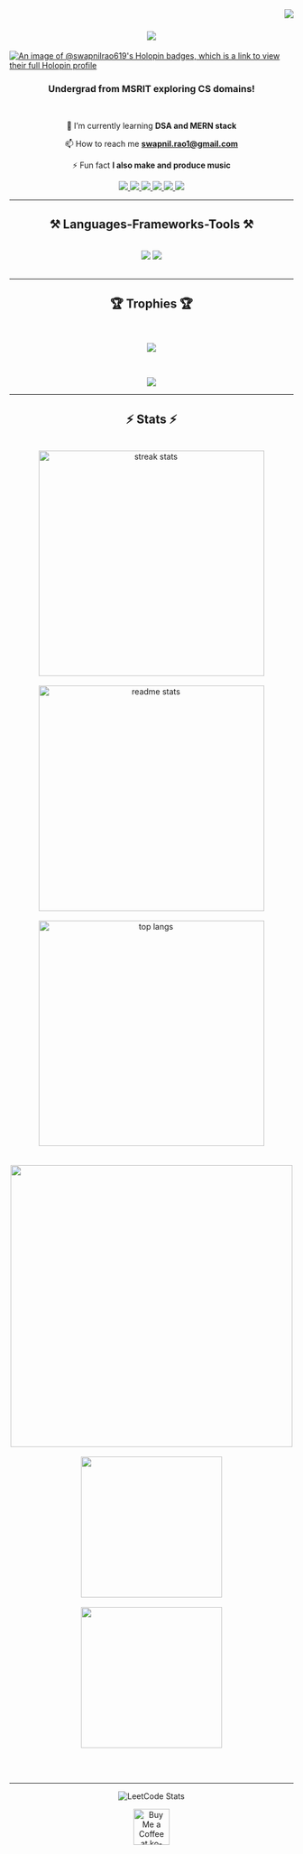 <img align="right" src="https://visitor-badge.laobi.icu/badge?page_id=SwapnilRao619.SwapnilRao619" />

<h1 align="center">
    <img src="https://readme-typing-svg.herokuapp.com/?font=Righteous&size=35&center=true&vCenter=true&width=500&height=70&duration=4000&lines=Hi+There!+👋;+I'm+Swapnil+Rao!;" />
</h1>

[![An image of @swapnilrao619's Holopin badges, which is a link to view their full Holopin profile](https://holopin.me/swapnilrao619)](https://holopin.io/@swapnilrao619)

<h3 align="center">Undergrad from MSRIT exploring CS domains!</h3>

<br/>

<div align="center">
 
🌱 I’m currently learning **DSA and MERN stack**

📫 How to reach me **swapnil.rao1@gmail.com**

⚡ Fun fact **I also make and produce music**

 </div>
 
<div align="center"> 
  <a href="https://www.linkedin.com/in/swapnil-rao-a46b65244/" target="_blank">
    <img src="https://img.shields.io/badge/LinkedIn-0077B5?style=for-the-badge&logo=linkedin&logoColor=white" target="_blank" />
  </a>
  <a href="https://github.com/SwapnilRao619" target="_blank">
     <img src="https://img.shields.io/badge/Portfolio-FF5722?style=for-the-badge&logo=todoist&logoColor=white" target="_blank" /> 
  </a>
  <a href="https://discord.gg/4M3jE2fH4P" target="_blank">
    <img src="https://img.shields.io/badge/Discord-333333?style=for-the-badge&logo=discord&logoColor=white" target="_blank" />
  </a>
  <a href="https://www.youtube.com/@swapnilrao9881/videos" target="_blank">
    <img src="https://img.shields.io/badge/Youtube-333333?style=for-the-badge&logo=youtube&logoColor=red" target="_blank" />
  </a>
  <a href="https://open.spotify.com/artist/3HzumCrfTfqCV2tdnOALhX" target="_blank">
    <img src="https://img.shields.io/badge/Spotify-333333?style=for-the-badge&logo=spotify&logoColor=green" target="_blank" />
  </a>
<a href="https://www.reddit.com/user/SwapnilRao619" target="_blank">
    <img src="https://img.shields.io/badge/Reddit-333333?style=for-the-badge&logo=reddit&logoColor=orange" target="_blank" />
  </a>
</div>

 <hr/>
 
<h2 align="center">⚒️ Languages-Frameworks-Tools ⚒️</h2>
<br/>
<div align="center">
    <img src="https://skillicons.dev/icons?i=git,vscode,vim,github,linux" />
    <img src="https://skillicons.dev/icons?i=html,css,javascript,python,c,matlab,pytorch,nodejs,expressjs" /><br>
</div>

<br/>
<hr/>
<div align="center">
  <h2>🏆 Trophies 🏆</h2>
  <br>
    
  ![](https://github-profile-trophy.vercel.app/?username=swapnilrao619&theme=radical&no-frame=false&no-bg=true&margin-w=4)

  <br/>
</div>
<p align="center">
  <a href="https://github.com/ashutosh00710/github-readme-activity-graph">
    <img src="https://github-readme-activity-graph.vercel.app/graph?username=SwapnilRao619&bg_color=1d1c1f&color=ffffff&line=bcb9c4&point=ffffff&area=true&hide_border=false">
  </a>
</p>
<hr/>

<h2 align="center">⚡ Stats ⚡</h2>
<br>
<div align=center>
  <img width=400 src="https://github-readme-streak-stats-salesp07.vercel.app/?user=swapnilrao619&count_private=true&theme=radical&border_radius=10" alt="streak stats"/>
    <br/>
    <br/>
  <img width=400 src="https://github-readme-stats-salesp07.vercel.app/api?username=swapnilrao619&count_private=true&show_icons=true&theme=radical&rank_icon=github&border_radius=10" alt="readme stats" />
  <br/>
    <br/> 
  <img width=400 align="center" src="https://github-readme-stats-salesp07.vercel.app/api/top-langs/?username=swapnilrao619&hide=HTML&langs_count=8&layout=compact&theme=radical&border_radius=10&size_weight=0.5&count_weight=0.5&exclude_repo=github-readme-stats" alt="top langs" />
    <br/>
    <br/>
     <br/>
      <a href="https://github.com/vn7n24fzkq/github-profile-summary-cards">
    <img src="https://github-profile-summary-cards.vercel.app/api/cards/profile-details?username=SwapnilRao619&theme=radical&border_radius=10&include_all_commits=true&count_private=true" width="500">
  </a>
    <br/>
     <br/>
     <a href="https://github.com/vn7n24fzkq/github-profile-summary-cards">
    <img src="https://github-profile-summary-cards.vercel.app/api/cards/repos-per-language?username=SwapnilRao619&theme=radical&include_all_commits=true&count_private=true" width="250">
  </a>
    <br/>
     <br/>
  <a href="https://github.com/vn7n24fzkq/github-profile-summary-cards">
    <img src="https://github-profile-summary-cards.vercel.app/api/cards/most-commit-language?username=SwapnilRao619&theme=radical&include_all_commits=true&count_private=true" width="250">
  </a>
  <br/>
</div>

<br/><br/>

<hr/>

<p align="center">
    <img src="https://leetcard.jacoblin.cool/swapnilrao1?theme=dark&font=Nanum%20Gothic&ext=heatmap" alt="LeetCode Stats" />
</p>
<div align="center">
<a href='https://koncarne.bandcamp.com/' target='_blank'><img height='64' style='border:0px;height:64px;' src='https://storage.ko-fi.com/cdn/kofi1.png?v=3' border='0' alt='Buy Me a Coffee at ko-fi.com' /></a>
</div>
